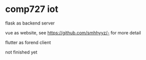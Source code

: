 # comp727 iot
flask as backend server

vue as website, see https://github.com/smhhyyz/- for more detail

flutter as forend client

not finished yet
